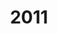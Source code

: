 ---
layout: robot
title: 2011
robot: (Replace Me)
game: Logo In Motion
thumbnail: /assets/images/2011/2011Robot.jpg
---